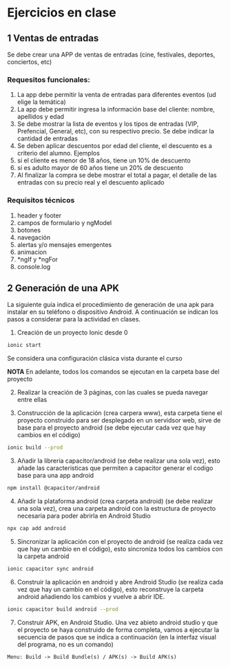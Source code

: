 # Ejercicios en clase

## 1 Ventas de entradas

Se debe crear una APP de ventas de entradas (cine, festivales, deportes, conciertos, etc)

### Requesitos funcionales:

1. La app debe permitir la venta de entradas para diferentes eventos (ud elige la temática)
2. La app debe permitir ingresa la información base del cliente: nombre, apellidos y edad
3. Se debe mostrar la lista de eventos y los tipos de entradas (VIP, Prefencial, General, etc), con su respectivo precio. Se debe indicar la cantidad de entradas
4. Se deben aplicar descuentos por edad del cliente, el descuento es a criterio del alumno. Ejemplos
5. si el cliente es menor de 18 años, tiene un 10% de descuento
6. si es adulto mayor de 60 años tiene un 20% de descuento
7. Al finalizar la compra se debe mostrar el total a pagar, el detalle de las entradas con su precio real y el descuento aplicado

### Requisitos técnicos

1. header y footer
2. campos de formulario y ngModel
3. botones
4. navegación
5. alertas y/o mensajes emergentes
6. animacion
7. *ngIf y *ngFor
8. console.log

## 2 Generación de una APK
La siguiente guía indica el procedimiento de generación de una apk para instalar en su teléfono o dispositivo Android.
A continuación se indican los pasos a considerar para la actividad en clases.

1. Creación de un proyecto Ionic desde 0
```bash
ionic start
```
Se considera una configuración clásica vista durante el curso

**NOTA** En adelante, todos los comandos se ejecutan en la carpeta base del proyecto

2. Realizar la creación de 3 páginas, con las cuales se pueda navegar entre ellas

3. Construcción de la aplicación (crea carpera www), esta carpeta tiene el proyecto construido para ser desplegado en un servidsor web, sirve de base para el proyecto android (se debe ejecutar cada vez que hay cambios en el código)
```bash
ionic build --prod 
```
3. Añadir la libreria capacitor/android (se debe realizar una sola vez), esto añade las caracteristicas que permiten a capacitor generar el codigo base para una app android
```bash
npm install @capacitor/android
```
4. Añadir la plataforma android (crea carpeta android) (se debe realizar una sola vez), crea una carpeta android con la estructura de proyecto  necesaria para poder abrirla en Android Studio
```bash
npx cap add android
```
5. Sincronizar la aplicación con el proyecto de android (se realiza cada vez que hay un cambio en el código), esto sincroniza todos los cambios con la carpeta android
```bash
ionic capacitor sync android
```
6. Construir la aplicación en android y abre Android Studio (se realiza cada vez que hay un cambio en el código), esto reconstruye la carpeta android añadiendo los cambios y vuelve a abrir IDE.
```bash
ionic capacitor build android --prod
```
7. Construir APK, en Android Studio. Una vez abieto android studio y que el proyecto se haya construido de forma completa, vamos a ejecutar la secuencia de pasos que se indica a continuación (en la interfaz visual del programa, no es un comando)
```
Menu: Build -> Build Bundle(s) / APK(s) -> Build APK(s)
```
